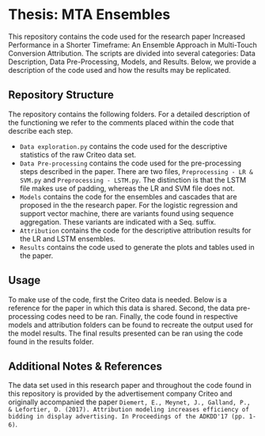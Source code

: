 # Thesis: MTA Ensembles
This repository contains the code used for the research paper Increased Performance in a Shorter Timeframe: An Ensemble Approach in Multi-Touch Conversion Attribution. The scripts are divided into several categories: Data Description, Data Pre-Processing, Models, and Results. Below, we provide a description of the code used and how the results may be replicated.

## Repository Structure
The repository contains the following folders. For a detailed description of the functioning we refer to the comments placed within the code that describe each step.
- `Data exploration.py` contains the code used for the descriptive statistics of the raw Criteo data set.
-  `Data Pre-processing` contains the code used for the pre-processing steps described in the paper. There are two files, `Preprocessing - LR & SVM.py` and `Preprocessing - LSTM.py`. The distinction is that the LSTM file makes use of padding, whereas the LR and SVM file does not.
-  `Models` contains the code for the ensembles and cascades that are proposed in the the research paper. For the logistic regression and support vector machine, there are variants found using sequence aggregation. These variants are indicated with a Seq. suffix.
-  `Attribution` contains the code for the descriptive attribution results for the LR and LSTM ensembles.
-  `Results` contains the code used to generate the plots and tables used in the paper.

## Usage
To make use of the code, first the Criteo data is needed. Below is a reference for the paper in which this data is shared. Second, the data pre-processing codes need to be ran. Finally, the code found in respective models and attribution folders can be found to recreate the output used for the model results. The final results presented can be ran using the code found in the results folder.

## Additional Notes & References
The data set used in this research paper and throughout the code found in this repository is provided by the advertisement company Criteo and originally accompanied the paper `Diemert, E., Meynet, J., Galland, P., & Lefortier, D. (2017). Attribution modeling increases efficiency of bidding in display advertising. In Proceedings of the ADKDD'17 (pp. 1-6)`.
